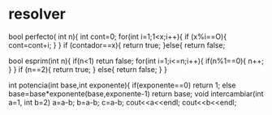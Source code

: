 # resolver
bool perfecto( int n){
        int cont=0;
       for(int i=1;1<x;i++){
            if (x%i==O){
                cont=cont+i;
            }
        }
        if (contador==x){
              return true;
        }else{
            return false;

bool esprim(int n){
        if(n<1)
                retun false;
        for(int i=1;i<=n;i++){
              if(n%1==0){
                     n++;
         }
       }
        if (n==2){
           return true; 
         } else{
              return false;
        }
}

int potencia(int base,int exponente){
      if(exponente==0)
                return 1;
       else
         base=base*exponente(base,exponente-1)
        return base;
void intercambiar(int a=1, int b=2)
        a=a-b;
        b=a-b;
        c=a-b;
        cout<<a<<endl;
        cout<<b<<endl;
        
        
        
        
